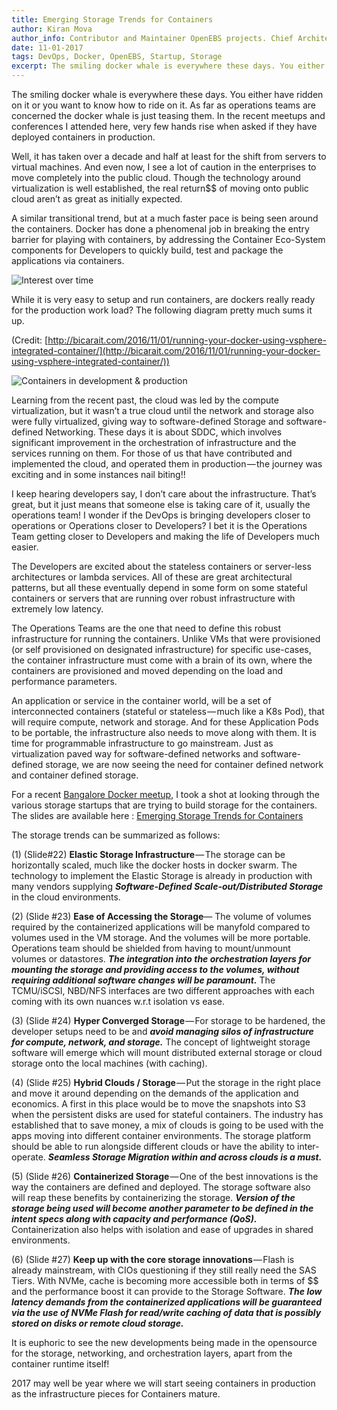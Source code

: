 ```yaml
---
title: Emerging Storage Trends for Containers
author: Kiran Mova
author_info: Contributor and Maintainer OpenEBS projects. Chief Architect MayaData. Kiran leads overall architecture & is responsible for architecting, solution design & customer adoption of OpenEBS.
date: 11-01-2017
tags: DevOps, Docker, OpenEBS, Startup, Storage
excerpt: The smiling docker whale is everywhere these days. You either have ridden on it or you want to know how to ride on it. As far as operations teams are concerned the docker whale is just teasing them.
---
```


The smiling docker whale is everywhere these days. You either have ridden on it or you want to know how to ride on it. As far as operations teams are concerned the docker whale is just teasing them. In the recent meetups and conferences I attended here, very few hands rise when asked if they have deployed containers in production.

Well, it has taken over a decade and half at least for the shift from servers to virtual machines. And even now, I see a lot of caution in the enterprises to move completely into the public cloud. Though the technology around virtualization is well established, the real return$$ of moving onto public cloud aren’t as great as initially expected.

A similar transitional trend, but at a much faster pace is being seen around the containers. Docker has done a phenomenal job in breaking the entry barrier for playing with containers, by addressing the Container Eco-System components for Developers to quickly build, test and package the applications via containers.

![Interest over time](https://cdn-images-1.medium.com/max/800/1*c8cxwXMmU93xXAiK4Rs0BA.png)

While it is very easy to setup and run containers, are dockers really ready for the production work load? The following diagram pretty much sums it up.

(Credit: [http://bicarait.com/2016/11/01/running-your-docker-using-vsphere-integrated-container/](http://bicarait.com/2016/11/01/running-your-docker-using-vsphere-integrated-container/))

![Containers in development & production](https://cdn-images-1.medium.com/max/800/0*nDL6ATRys2vPH8m9.png)

Learning from the recent past, the cloud was led by the compute virtualization, but it wasn’t a true cloud until the network and storage also were fully virtualized, giving way to software-defined Storage and software-defined Networking. These days it is about SDDC, which involves significant improvement in the orchestration of infrastructure and the services running on them. For those of us that have contributed and implemented the cloud, and operated them in production — the journey was exciting and in some instances nail biting!!

I keep hearing developers say, I don’t care about the infrastructure. That’s great, but it just means that someone else is taking care of it, usually the operations team! I wonder if the DevOps is bringing developers closer to operations or Operations closer to Developers? I bet it is the Operations Team getting closer to Developers and making the life of Developers much easier.

The Developers are excited about the stateless containers or server-less architectures or lambda services. All of these are great architectural patterns, but all these eventually depend in some form on some stateful containers or servers that are running over robust infrastructure with extremely low latency.

The Operations Teams are the one that need to define this robust infrastructure for running the containers. Unlike VMs that were provisioned (or self provisioned on designated infrastructure) for specific use-cases, the container infrastructure must come with a brain of its own, where the containers are provisioned and moved depending on the load and performance parameters.

An application or service in the container world, will be a set of interconnected containers (stateful or stateless — much like a K8s Pod), that will require compute, network and storage. And for these Application Pods to be portable, the infrastructure also needs to move along with them. It is time for programmable infrastructure to go mainstream. Just as virtualization paved way for software-defined networks and software-defined storage, we are now seeing the need for container defined network and container defined storage.

For a recent [Bangalore Docker meetup](http://neependra.net/?p=2141), I took a shot at looking through the various storage startups that are trying to build storage for the containers. The slides are available here : [Emerging Storage Trends for Containers](http://www.slideshare.net/kiranmova/emerging-storagetrendsforcontainers)

The storage trends can be summarized as follows:

(1) (Slide#22) **Elastic Storage Infrastructure** — The storage can be horizontally scaled, much like the docker hosts in docker swarm. The technology to implement the Elastic Storage is already in production with many vendors supplying **_Software-Defined Scale-out/Distributed Storage_** in the cloud environments.

(2) (Slide #23) **Ease of Accessing the Storage**— The volume of volumes required by the containerized applications will be manyfold compared to volumes used in the VM storage. And the volumes will be more portable. Operations team should be shielded from having to mount/unmount volumes or datastores. **_The integration into the orchestration layers for mounting the storage and providing access to the volumes, without requiring additional software changes will be paramount._** The TCMU/iSCSI, NBD/NFS interfaces are two different approaches with each coming with its own nuances w.r.t isolation vs ease.

(3) (Slide #24) **Hyper Converged Storage** — For storage to be hardened, the developer setups need to be and **_avoid managing silos of infrastructure for compute, network, and storage._** The concept of lightweight storage software will emerge which will mount distributed external storage or cloud storage onto the local machines (with caching).

(4) (Slide #25) **Hybrid Clouds / Storage** — Put the storage in the right place and move it around depending on the demands of the application and economics. A first in this place would be to move the snapshots into S3 when the persistent disks are used for stateful containers. The industry has established that to save money, a mix of clouds is going to be used with the apps moving into different container environments. The storage platform should be able to run alongside different clouds or have the ability to inter-operate. **_Seamless Storage Migration within and across clouds is a must._**

(5) (Slide #26) **Containerized Storage** — One of the best innovations is the way the containers are defined and deployed. The storage software also will reap these benefits by containerizing the storage. **_Version of the storage being used will become another parameter to be defined in the intent specs along with capacity and performance (QoS)._** Containerization also helps with isolation and ease of upgrades in shared environments.

(6) (Slide #27) **Keep up with the core storage innovations** — Flash is already mainstream, with CIOs questioning if they still really need the SAS Tiers. With NVMe, cache is becoming more accessible both in terms of $$ and the performance boost it can provide to the Storage Software. **_The low latency demands from the containerized applications will be guaranteed via the use of NVMe Flash for read/write caching of data that is possibly stored on disks or remote cloud storage._**

It is euphoric to see the new developments being made in the opensource for the storage, networking, and orchestration layers, apart from the container runtime itself!

2017 may well be year where we will start seeing containers in production as the infrastructure pieces for Containers mature.
